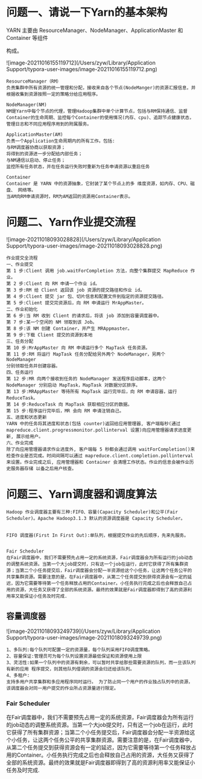 # 问题一、请说一下Yarn的基本架构

YARN 主要由 ResourceManager、NodeManager、ApplicationMaster 和 Container 等组件

构成。

![image-20211016155119712](/Users/zyw/Library/Application Support/typora-user-images/image-20211016155119712.png)

```
ResourceManager（RM）
负责集群中所有资源的统一管理和分配，接收来自各个节点(NodeManger)的资源汇报信息，并根据收集到资源按照一定的策略分给应用程序。

NodeManager(NM)
NM是Yarn中每个节点的代理，管理Hadoop集群中单个计算节点，包括与RM保持通信、监督Container的生命周期、监控每个Container的使用情况(内存、cpu)、追踪节点健康状态，管理日志和不同应用程序用到的附属服务。

ApplicationMaster(AM)
负责一个Application生命周期内的所有工作。包括:
与RM调度器协商以获取资源；
将得到的资源进一步分配给内部任务；
与NM通信以启动、停止任务；
监控所有任务状态，并在任务运行失败时重新为任务申请资源以重启任务

Container
Container 是 YARN 中的资源抽象，它封装了某个节点上的多 维度资源，如内存、CPU、磁盘、 网络等。
当AM向RM申请资源时，RM为AM返回的资源用Container表示。

```



# 问题二、Yarn作业提交流程

![image-20211018093028828](/Users/zyw/Library/Application Support/typora-user-images/image-20211018093028828.png)

```
作业提交全流程
一、作业提交
第 1 步:Client 调用 job.waitForCompletion 方法，向整个集群提交 MapReduce 作业。 
第 2 步:Client 向 RM 申请一个作业 id。
第 3 步:RM 给 Client 返回该 job 资源的提交路径和作业 id。
第 4 步:Client 提交 jar 包、切片信息和配置文件到指定的资源提交路径。
第 5 步:Client 提交完资源后，向 RM 申请运行 MrAppMaster。
二、作业初始化
第 6 步:当 RM 收到 Client 的请求后，将该 job 添加到容量调度器中。
第 7 步:某一个空闲的 NM 领取到该 Job。
第 8 步:该 NM 创建 Container，并产生 MRAppmaster。
第 9 步:下载 Client 提交的资源到本地
三、任务分配
第 10 步:MrAppMaster 向 RM 申请运行多个 MapTask 任务资源。
第 11 步:RM 将运行 MapTask 任务分配给另外两个 NodeManager，另两个 NodeManager
分别领取任务并创建容器。
四、任务运行
第 12 步:MR 向两个接收到任务的 NodeManager 发送程序启动脚本，这两个 NodeManager 分别启动 MapTask，MapTask 对数据分区排序。
第 13 步:MRAppMaster 等待所有 MapTask 运行完毕后，向 RM 申请容器，运行 ReduceTask。 
第 14 步:ReduceTask 向 MapTask 获取相应分区的数据。
第 15 步:程序运行完毕后，MR 会向 RM 申请注销自己。
五、进度和状态更新
YARN 中的任务将其进度和状态(包括 counter)返回给应用管理器, 客户端每秒(通过 mapreduce.client.progressmonitor.pollinterval 设置)向应用管理器请求进度更新, 展示给用户。
六、作业完成
除了向应用管理器请求作业进度外, 客户端每 5 秒都会通过调用 waitForCompletion()来检查作业是否完成。时间间隔可以通过 mapreduce.client.completion.pollinterval 来设置。作业完成之后, 应用管理器和 Container 会清理工作状态。作业的信息会被作业历史服务器存储 以备之后用户核查。
```



# 问题三、Yarn调度器和调度算法

```
Hadoop 作业调度器主要有三种:FIFO、容量(Capacity Scheduler)和公平(Fair Scheduler)。Apache Hadoop3.1.3 默认的资源调度器是 Capacity Scheduler。


FIFO 调度器(First In First Out):单队列，根据提交作业的先后顺序，先来先服务。


Fair Scheduler
在Fair调度器中，我们不需要预先占用一定的系统资源，Fair调度器会为所有运行的job动态的调整系统资源。当第一个大job提交时，只有这一个job在运行，此时它获得了所有集群资源；当第二个小任务提交后，Fair调度器会分配一半资源给这个小任务，让这两个任务公平的共享集群资源。需要注意的是，在Fair调度器中，从第二个任务提交到获得资源会有一定的延迟，因为它需要等待第一个任务释放占用的Container。小任务执行完成之后也会释放自己占用的资源，大任务又获得了全部的系统资源。最终的效果就是Fair调度器即得到了高的资源利用率又能保证小任务及时完成.
```



## 容量调度器

![image-20211018093249739](/Users/zyw/Library/Application Support/typora-user-images/image-20211018093249739.png)

```
1、多队列:每个队列可配置一定的资源量，每个队列采用FIFO调度策略。 
2、容量保证:管理员可为每个队列设置资源最低保证和资源使用上限
3、灵活性:如果一个队列中的资源有剩余，可以暂时共享给那些需要资源的队列，而一旦该队列有新的应用 程序提交，则其他队列借调的资源会归还给该队列。
4、多租户:
支持多用户共享集群和多应用程序同时运行。 为了防止同一个用户的作业独占队列中的资源，该调度器会对同一用户提交的作业所占资源量进行限定。
```



### Fair Scheduler

在Fair调度器中，我们不需要预先占用一定的系统资源，Fair调度器会为所有运行的job动态的调整系统资源。当第一个大job提交时，只有这一个job在运行，此时它获得了所有集群资源；当第二个小任务提交后，Fair调度器会分配一半资源给这个小任务，让这两个任务公平的共享集群资源。需要注意的是，在Fair调度器中，从第二个任务提交到获得资源会有一定的延迟，因为它需要等待第一个任务释放占用的Container。小任务执行完成之后也会释放自己占用的资源，大任务又获得了全部的系统资源。最终的效果就是Fair调度器即得到了高的资源利用率又能保证小任务及时完成.
